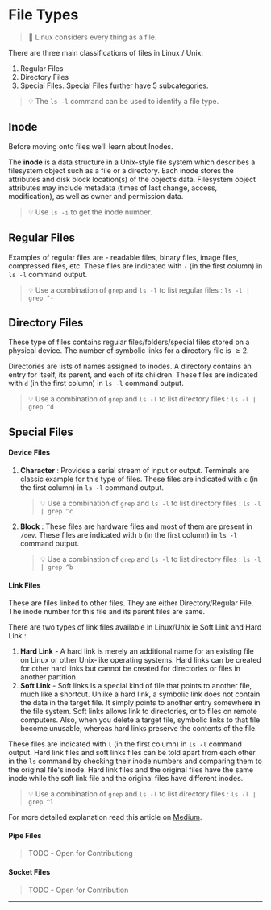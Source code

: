 # File Types

> 📌 Linux considers every thing as a file.

There are three main classifications of files in Linux / Unix:
1. Regular Files
2. Directory Files
3. Special Files. Special Files further have 5 subcategories.

> 💡 The `ls -l` command can be used to identify a file type.

## Inode

Before moving onto files we'll learn about Inodes.

The **inode** is a data structure in a Unix-style file system which describes a filesystem object such as a file or a directory. Each inode stores the attributes and disk block location(s) of the object’s data. Filesystem object attributes may include metadata (times of last change, access, modification), as well as owner and permission data.

> 💡 Use `ls -i` to get the inode number.

## Regular Files

Examples of regular files are - readable files, binary files, image files, compressed files, etc. These files are indicated with `-` (in the first column) in `ls -l` command output. 

> 💡 Use a combination of `grep` and `ls -l` to list regular files : `ls -l | grep ^-`

## Directory Files

These type of files contains regular files/folders/special files stored on a physical device.  The number of symbolic links for a directory file is $\geq 2$. 

Directories are lists of names assigned to inodes. A directory contains an entry for itself, its parent, and each of its children. These files are indicated with `d` (in the first column) in `ls -l` command output. 

> 💡 Use a combination of `grep` and `ls -l` to list directory files : `ls -l | grep ^d`

## Special Files

#### **Device Files**

1. **Character** : Provides a serial stream of input or output. Terminals are classic example for this type of files. These files are indicated with `c` (in the first column) in `ls -l` command output. 

   > 💡 Use a combination of `grep` and `ls -l` to list directory files : `ls -l | grep ^c`
2. **Block** : These files are hardware files and most of them are present in `/dev`. These files are indicated with `b` (in the first column) in `ls -l` command output. 

   > 💡 Use a combination of `grep` and `ls -l` to list directory files : `ls -l | grep ^b`

#### Link Files

These are files linked to other files. They are either Directory/Regular File.  The inode number for this file and its parent files are same. 

There are two types of link files available in Linux/Unix ie Soft Link and Hard Link : 
1. **Hard Link** - A hard link is merely an additional name for an existing file on Linux or other Unix-like operating systems. Hard links can be created for other hard links but cannot be created for directories or files in another partition.
2. **Soft Link** - Soft links is a special kind of file that points to another file, much like a shortcut. Unlike a hard link, a symbolic link does not contain the data in the target file. It simply points to another entry somewhere in the file system. Soft links allows link to directories, or to files on remote computers. Also, when you delete a target file, symbolic links to that file become unusable, whereas hard links preserve the contents of the file.

These files are indicated with `l` (in the first column) in `ls -l` command output. Hard link files and soft links files can be told apart from each other in the `ls` command by checking their inode numbers and comparing them to the original file's inode. Hard link files and the original files have the same inode while the soft link file and the original files have different inodes.

> 💡 Use a combination of `grep` and `ls -l` to list directory files : `ls -l | grep ^l`

For more detailed explanation read this article on [Medium](https://blog.usejournal.com/what-is-the-difference-between-a-hard-link-and-a-symbolic-link-8c0493041b62).

#### Pipe Files

> TODO - Open for Contributiong

#### Socket Files

> TODO - Open for Contribution

----
